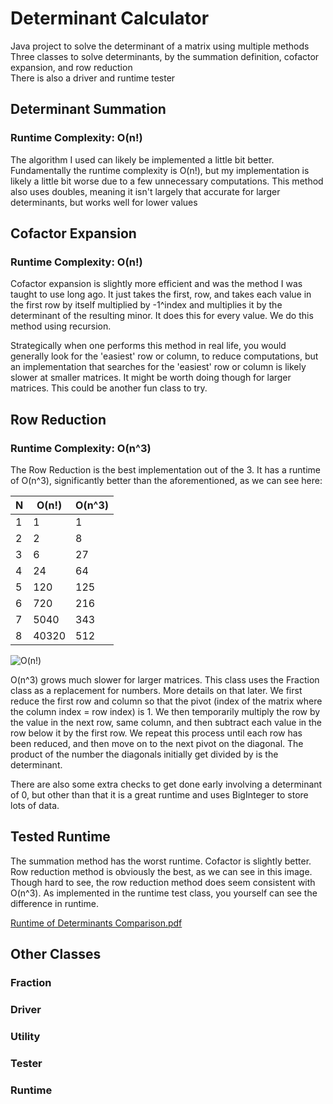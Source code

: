 # Determinant Calculator
Java project to solve the determinant of a matrix using multiple methods  
Three classes to solve determinants, by the summation definition, cofactor expansion, and row reduction  
There is also a driver and runtime tester  

## Determinant Summation
### Runtime Complexity: O(n!)
The algorithm I used can likely be implemented a little bit better. Fundamentally the runtime complexity is O(n!), but my implementation
is likely a little bit worse due to a few unnecessary computations. This method also uses doubles, meaning it isn't largely that accurate for larger determinants,
but works well for lower values

## Cofactor Expansion
### Runtime Complexity: O(n!)
Cofactor expansion is slightly more efficient and was the method I was taught to use long ago. 
It just takes the first, row, and takes each value in the first row by itself multiplied by -1^index and multiplies it by 
the determinant of the resulting minor. It does this for every value. We do this method using recursion.

Strategically when one performs this method in real life, you would generally look for the 'easiest' row or column, to reduce
computations, but an implementation that searches for the 'easiest' row or column is likely slower at smaller matrices.
It might be worth doing though for larger matrices. This could be another fun class to try.

## Row Reduction
### Runtime Complexity: O(n^3)
The Row Reduction is the best implementation out of the 3. It has a runtime of O(n^3), significantly better than the aforementioned, as we
can see here: 

  
| N | O(n!)  | O(n^3) |
| --| -------| ------ |
| 1 | 1      | 1      |
| 2 | 2      | 8      |
| 3 | 6      | 27     |
| 4 | 24     | 64     |
| 5 | 120    | 125    |
| 6 | 720    | 216    |
| 7 | 5040   | 343    |
| 8 | 40320  | 512    |

![O(n!)](https://github.com/markstanl/DeterminantCalculator/assets/146277800/cf2d904b-c21d-41be-83b6-8f148f4b1943)

O(n^3) grows much slower for larger matrices. This class uses the Fraction class as a replacement for numbers. More details on that later.
We first reduce the first row and column so that the pivot (index of the matrix where the column index = row index) is 1. We then temporarily
multiply the row by the value in the next row, same column, and then subtract each value in the row below it by the first row. We repeat this
process until each row has been reduced, and then move on to the next pivot on the diagonal. The product of the number the diagonals initially get 
divided by is the determinant.

There are also some extra checks to get done early involving a determinant of 0, but other than that it is a great runtime and uses BigInteger to store lots of data.



## Tested Runtime  
The summation method has the worst runtime. Cofactor is slightly better. Row reduction method is obviously the best, as we can see in this image.  
Though hard to see, the row reduction method does seem consistent with O(n^3). As implemented in the runtime test class, you yourself
can see the difference in runtime.

[Runtime of Determinants Comparison.pdf](https://github.com/markstanl/DeterminantCalculator/files/13731475/Runtime.of.Determinants.Comparison.pdf)


## Other Classes
### Fraction
### Driver
### Utility
### Tester
### Runtime

